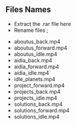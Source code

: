 ## Files Names

- Extract the .rar file here
- Rename files ;

* aboutus_back.mp4
* aboutus_forward.mp4
* aboutus_idle.mp4
* aidia_back.mp4
* aidia_forward.mp4
* aidia_idle.mp4
* idle_planets.mp4
* project_forward.mp4
* projects_back.mp4
* projects_idle.mp4
* solutions_back.mp4
* solutions_forward.mp4
* solutions_idle.mp4
